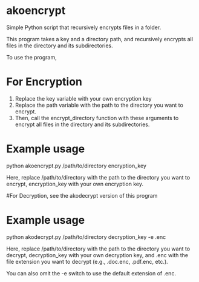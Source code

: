 # akoencrypt

Simple Python script that recursively encrypts files in a folder.

This program takes a key and a directory path, and recursively encrypts all files in the directory and its subdirectories.

To use the program, 

# For Encryption

1. Replace the key variable with your own encryption key
2. Replace the path variable with the path to the directory you want to encrypt. 
3. Then, call the encrypt_directory function with these arguments to encrypt all files in the directory and its subdirectories.

# Example usage
python akoencrypt.py /path/to/directory encryption_key

Here, replace /path/to/directory with the path to the directory you want to encrypt, encryption_key with your own encryption key.


#For Decryption, see the akodecrypt version of this program

# Example usage
python akodecrypt.py /path/to/directory decryption_key -e .enc

Here, replace /path/to/directory with the path to the directory you want to decrypt, decryption_key with your own decryption key, and .enc with the file extension you want to decrypt (e.g., .doc.enc, .pdf.enc, etc.).

You can also omit the -e switch to use the default extension of .enc.
